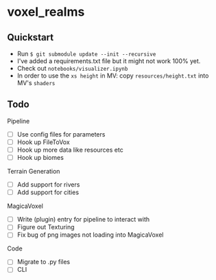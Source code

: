 # voxel_realms

## Quickstart

- Run `$ git submodule update --init --recursive`
- I've added a requirements.txt file but it might not work 100% yet.
- Check out `notebooks/visualizer.ipynb`
- In order to use the `xs height` in MV: copy `resources/height.txt` into MV's `shaders`

## Todo

Pipeline
- [ ] Use config files for parameters
- [ ] Hook up FileToVox
- [ ] Hook up more data like resources etc
- [ ] Hook up biomes

Terrain Generation
- [ ] Add support for rivers
- [ ] Add support for cities

MagicaVoxel
- [ ] Write (plugin) entry for pipeline to interact with
- [ ] Figure out Texturing
- [ ] Fix bug of png images not loading into MagicaVoxel

Code
- [ ] Migrate to .py files
- [ ] CLI
